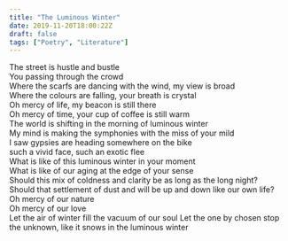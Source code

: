 ```yaml
---
title: "The Luminous Winter"
date: 2019-11-20T18:00:22Z
draft: false
tags: ["Poetry", "Literature"]
---
```



<p style="text-align:left">
The street is hustle and bustle<br>
You passing through the crowd<br>
Where the scarfs are dancing with the wind, my view is broad<br>
Where the colours are falling, your breath is crystal<br>
Oh mercy of life, my beacon is still there<br>
Oh mercy of time, your cup of coffee is still warm<br>
The world is shifting in the morning of luminous winter <br>
My mind is making the symphonies with the miss of your mild<br>
I saw gypsies are heading somewhere on the bike<br>
such a vivid face, such an exotic flee<br>
What is like of this luminous winter in your moment<br>
What is like of our aging at the edge of your sense<br>
Should this mix of coldness and clarity be as long as the long night?<br>
Should that settlement of dust and will be up and down like our own life?<br>
Oh mercy of our nature<br>
Oh mercy of our love<br>
Let the air of winter fill the vacuum of our soul
Let the one by chosen stop the unknown, like it snows in the luminous winter
 </p>
